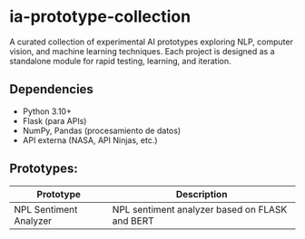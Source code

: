 # ia-prototype-collection
A curated collection of experimental AI prototypes exploring NLP, computer vision, and machine learning techniques. Each project is designed as a standalone module for rapid testing, learning, and iteration.

## Dependencies

- Python 3.10+
- Flask (para APIs)
- NumPy, Pandas (procesamiento de datos)
- API externa (NASA, API Ninjas, etc.)

## Prototypes:

| Prototype | Description|
|-----------|------------|
| NPL Sentiment Analyzer | NPL sentiment analyzer based on FLASK and BERT| 




